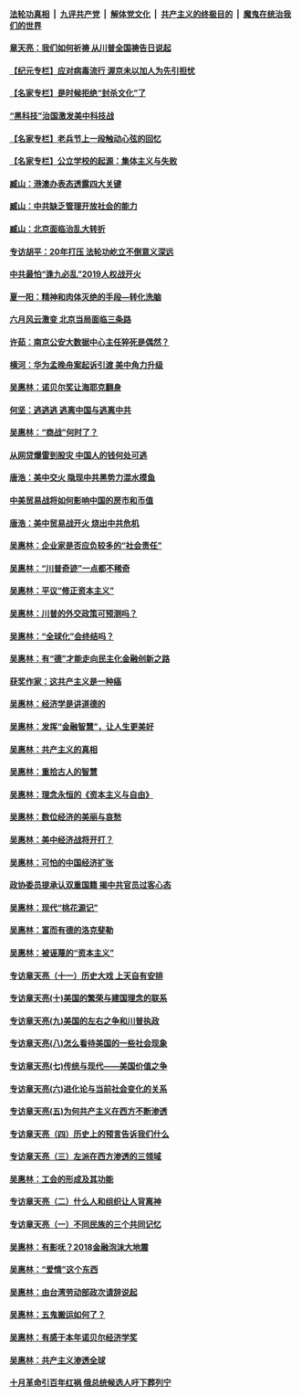 ####  [法轮功真相](../../../../basic/blob/master/README.md?t=07040302) &nbsp;|&nbsp; [九评共产党](../../../../9ping.md/blob/master/README.md?t=07040302) &nbsp;|&nbsp; [解体党文化](../../../../jtdwh.md/blob/master/README.md?t=07040302)  &nbsp;|&nbsp; [共产主义的终极目的](../../../../gczydzjmd.md/blob/master/README.md?t=07040302) &nbsp;|&nbsp; [魔鬼在统治我们的世界](../../../../mgztzwmdsj.md/blob/master/README.md?t=07040302) 

#### [章天亮：我们如何祈祷 从川普全国祷告日说起](../pages/nsc423/n11944627.md?t=07040302) 

#### [【纪元专栏】应对病毒流行 渥京未以加人为先引担忧](../pages/nsc423/n11875714.md?t=07040302) 

#### [【名家专栏】是时候拒绝“封杀文化”了](../pages/nsc423/n11814093.md?t=07040302) 

#### [“黑科技”治国激发美中科技战](../pages/nsc423/n11638056.md?t=07040302) 

#### [【名家专栏】老兵节上一段触动心弦的回忆](../pages/nsc423/n11646016.md?t=07040302) 

#### [【名家专栏】公立学校的起源：集体主义与失败](../pages/nsc423/n11601833.md?t=07040302) 

#### [臧山：港澳办表态透露四大关键](../pages/nsc423/n11421628.md?t=07040302) 

#### [臧山：中共缺乏管理开放社会的能力](../pages/nsc423/n11407457.md?t=07040302) 

#### [臧山：北京面临治乱大转折](../pages/nsc423/n11406895.md?t=07040302) 

#### [专访胡平：20年打压 法轮功屹立不倒意义深远](../pages/nsc423/n11398800.md?t=07040302) 

#### [中共最怕“逢九必乱”2019人权战开火](../pages/nsc423/n11385248.md?t=07040302) 

#### [夏一阳：精神和肉体灭绝的手段—转化洗脑](../pages/nsc423/n11368250.md?t=07040302) 

#### [六月风云激变 北京当局面临三条路](../pages/nsc423/n11313668.md?t=07040302) 

#### [许茹：南京公安大数据中心主任猝死是偶然？](../pages/nsc423/n11064744.md?t=07040302) 

#### [横河：华为孟晚舟案起诉引渡 美中角力升级](../pages/nsc423/n11027230.md?t=07040302) 

#### [吴惠林：诺贝尔奖让海耶克翻身](../pages/nsc423/n10890049.md?t=07040302) 

#### [何坚：逃逃逃 逃离中国与逃离中共](../pages/nsc423/n10592891.md?t=07040302) 

#### [吴惠林：“商战”何时了？](../pages/nsc423/n10573558.md?t=07040302) 

#### [从网贷爆雷到股灾 中国人的钱何处可逃](../pages/nsc423/n10572800.md?t=07040302) 

#### [唐浩：美中交火 隐现中共黑势力混水摸鱼](../pages/nsc423/n10544040.md?t=07040302) 

#### [中美贸易战将如何影响中国的房市和币值](../pages/nsc423/n10543697.md?t=07040302) 

#### [唐浩：美中贸易战开火 烧出中共危机](../pages/nsc423/n10540126.md?t=07040302) 

#### [吴惠林：企业家是否应负较多的“社会责任”](../pages/nsc423/n10535022.md?t=07040302) 

#### [吴惠林：“川普奇迹”一点都不稀奇](../pages/nsc423/n10512808.md?t=07040302) 

#### [吴惠林：平议“修正资本主义”](../pages/nsc423/n10495724.md?t=07040302) 

#### [吴惠林：川普的外交政策可预测吗？](../pages/nsc423/n10462387.md?t=07040302) 

#### [吴惠林：“全球化”会终结吗？](../pages/nsc423/n10452838.md?t=07040302) 

#### [吴惠林：有“德”才能走向民主化金融创新之路](../pages/nsc423/n10432292.md?t=07040302) 

#### [获奖作家：这共产主义是一种癌](../pages/nsc423/n10431541.md?t=07040302) 

#### [吴惠林：经济学是讲道德的](../pages/nsc423/n10398014.md?t=07040302) 

#### [吴惠林：发挥“金融智慧”，让人生更美好](../pages/nsc423/n10375019.md?t=07040302) 

#### [吴惠林：共产主义的真相](../pages/nsc423/n10351394.md?t=07040302) 

#### [吴惠林：重拾古人的智慧](../pages/nsc423/n10337691.md?t=07040302) 

#### [吴惠林：理念永恒的《资本主义与自由》](../pages/nsc423/n10316274.md?t=07040302) 

#### [吴惠林：数位经济的美丽与哀愁](../pages/nsc423/n10292946.md?t=07040302) 

#### [吴惠林：美中经济战将开打？](../pages/nsc423/n10258825.md?t=07040302) 

#### [吴惠林：可怕的中国经济扩张](../pages/nsc423/n10219147.md?t=07040302) 

#### [政协委员提承认双重国籍 揭中共官员过客心态](../pages/nsc423/n10208809.md?t=07040302) 

#### [吴惠林：现代“桃花源记”](../pages/nsc423/n10185234.md?t=07040302) 

#### [吴惠林：富而有德的洛克斐勒](../pages/nsc423/n10142264.md?t=07040302) 

#### [吴惠林：被诬蔑的“资本主义”](../pages/nsc423/n10124816.md?t=07040302) 

#### [专访章天亮（十一）历史大戏 上天自有安排](../pages/nsc423/n10094905.md?t=07040302) 

#### [专访章天亮(十)美国的繁荣与建国理念的联系](../pages/nsc423/n10094899.md?t=07040302) 

#### [专访章天亮(九)美国的左右之争和川普执政](../pages/nsc423/n10094889.md?t=07040302) 

#### [专访章天亮(八)怎么看待美国的一些社会现象](../pages/nsc423/n10094857.md?t=07040302) 

#### [专访章天亮(七)传统与现代——美国价值之争](../pages/nsc423/n10093140.md?t=07040302) 

#### [专访章天亮(六)进化论与当前社会变化的关系](../pages/nsc423/n10092036.md?t=07040302) 

#### [专访章天亮(五)为何共产主义在西方不断渗透](../pages/nsc423/n10083620.md?t=07040302) 

#### [专访章天亮（四）历史上的预言告诉我们什么](../pages/nsc423/n10083606.md?t=07040302) 

#### [专访章天亮（三）左派在西方渗透的三领域](../pages/nsc423/n10081115.md?t=07040302) 

#### [吴惠林：工会的形成及其功能](../pages/nsc423/n10080633.md?t=07040302) 

#### [专访章天亮（二）什么人和组织让人背离神](../pages/nsc423/n10076637.md?t=07040302) 

#### [专访章天亮（一）不同民族的三个共同记忆](../pages/nsc423/n10074188.md?t=07040302) 

#### [吴惠林：有影呒？2018金融泡沫大地震](../pages/nsc423/n10040534.md?t=07040302) 

#### [吴惠林：“爱情”这个东西](../pages/nsc423/n10019423.md?t=07040302) 

#### [吴惠林：由台湾劳动部政次请辞说起](../pages/nsc423/n9979679.md?t=07040302) 

#### [吴惠林：五鬼搬运如何了？](../pages/nsc423/n9925338.md?t=07040302) 

#### [吴惠林：有感于本年诺贝尔经济学奖](../pages/nsc423/n9871883.md?t=07040302) 

#### [吴惠林：共产主义渗透全球](../pages/nsc423/n9812748.md?t=07040302) 

#### [十月革命引百年红祸 俄总统候选人吁下葬列宁](../pages/nsc423/n9810182.md?t=07040302) 

